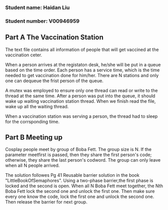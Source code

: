 ### Student name: Haidan Liu
### Student number: V00946959


## Part A The Vaccination Station  

The text file contains all information of people that will get vaccined at the vaccination ceter.

When a person arrives at the registaton desk, he/she will be put in a queue based on the time order. Each person has a service time, which is the time needed to get vaccination done for him/her. There are N stations and only one can dequeue the frist person of the queue. 

A mutex was employed to ensure only one thread can read or write to the thread at the same time. After a person was put into the queue, it should wake up waiting vaccination station thread. When we finish read the file, wake up all the waiting thread.

When a vaccination station was serving a person, the thread had to sleep for the corrsponding time. 


## Part B Meeting up 
Cosplay people meet by group of Boba Fett. The group size is N.  If the parameter meetfirst is passed, then they share the first person's code; otherwise, they share the last person's codword. The group can only leave when all N people arrived. 

The solution followes Pg 41 Reusable barrier solution in the book "LittleBookOfSemaphores". Using a two-phase barrier,the first phase is locked and the second is open. When all N Boba Fett meet together, the Nth Boba Fett lock the second one and unlock the first one. Then make sure every one know the code, lock the first one and unlock the second one. Then release the barrier for next group. 

